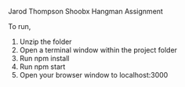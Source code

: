 Jarod Thompson
Shoobx Hangman Assignment

To run, 
1. Unzip the folder
2. Open a terminal window within the project folder
3. Run npm install
4. Run npm start
5. Open your browser window to localhost:3000
